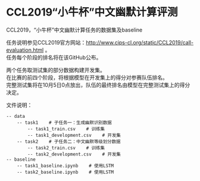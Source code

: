 # CCL2019“小牛杯”中文幽默计算评测
CCL2019，“小牛杯”中文幽默计算任务的数据集及baseline  

任务说明参见CCL2019官方网站：http://www.cips-cl.org/static/CCL2019/call-evaluation.html 。  
任务每个阶段的排名将在该GitHub公布。  

两个任务取测试集的部分数据构建开发集。  
在比赛的前四个阶段，将根据模型在开发集上的得分对参赛队伍排名。  
完整测试集将在10月5日0点放出，队伍的最终排名由模型在完整测试集上的得分决定。

文件说明：
```、
-- data
    -- task1    # 子任务一：生成幽默识别数据
        -- task1_train.csv    # 训练集
        -- task1_development.csv    # 开发集
    -- task2    # 子任务二：中文幽默等级划分数据
        -- task2_train.csv    # 训练集
        -- task2_development.csv    # 开发集
-- baseline
    -- task1_baseline.ipynb    # 使用LSTM
    -- task2_baseline.ipynb    # 使用LSTM
```
